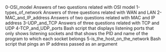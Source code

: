 0-OSI_model	Answers of two questions related with OSI model
1-types_of_network	Answers of three questions related with WAN and LAN
2-MAC_and_IP_address	Answers of two questions related with MAC and IP address
3-UDP_and_TCP	Answers of three questions related with TCP and UDP
4-TCP_and_UDP_ports	Bash script that displays listening ports that only shows listening sockets and that shows the PID and name of the program to which each socket belongs
5-is_the_host_on_the_network	Bash script that pings an IP address passed as an argument
